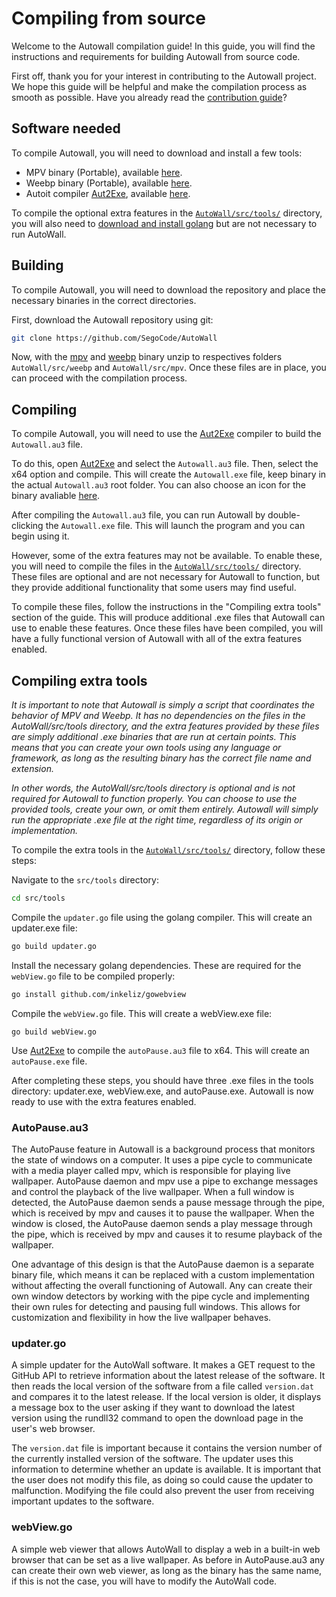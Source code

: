 
# Compiling from source

Welcome to the Autowall compilation guide! In this guide, you will find the instructions and requirements for building Autowall from source code.

First off, thank you for your interest in contributing to the Autowall project. We hope this guide will be helpful and make the compilation process as smooth as possible. Have you already read the [contribution guide](https://github.com/SegoCode/AutoWall/blob/master/CONTRIBUTING.md)? 

## Software needed

To compile Autowall, you will need to download and install a few tools:
- MPV binary (Portable), available [here](https://mpv.io/installation/).
- Weebp binary (Portable), available [here](https://github.com/Francesco149/weebp/releases).
- Autoit compiler [Aut2Exe](https://www.autoitscript.com/autoit3/docs/intro/compiler.htm), available [here](https://www.autoitscript.com/cgi-bin/getfile.pl?autoit3/autoit-v3.zip).

To compile the optional extra features in the [``AutoWall/src/tools/``](https://github.com/SegoCode/AutoWall/tree/master/src/tools) directory, you will also need to [download and install golang](https://go.dev/doc/install) but are not necessary to run AutoWall.

## Building 

To compile Autowall, you will need to download the repository and place the necessary binaries in the correct directories.

First, download the Autowall repository using git:

 ```bash
 git clone https://github.com/SegoCode/AutoWall
 ```

Now, with the [mpv](https://mpv.io/installation/) and [weebp](https://github.com/Francesco149/weebp/releases) binary unzip to respectives folders ```AutoWall/src/weebp``` and ```AutoWall/src/mpv```. Once these files are in place, you can proceed with the compilation process.

## Compiling

To compile Autowall, you will need to use the [Aut2Exe](https://www.autoitscript.com/autoit3/docs/intro/compiler.htm) compiler to build the ``Autowall.au3`` file.

To do this, open [Aut2Exe](https://www.autoitscript.com/autoit3/docs/intro/compiler.htm) and select the ``Autowall.au3`` file. Then, select the x64 option and compile. This will create the ``Autowall.exe`` file, keep binary in the actual ``Autowall.au3`` root folder. You can also choose an icon for the binary  avaliable [here](https://github.com/SegoCode/AutoWall/tree/master/media). 

After compiling the ``Autowall.au3`` file, you can run Autowall by double-clicking the ``Autowall.exe`` file. This will launch the program and you can begin using it.

However, some of the extra features may not be available. To enable these, you will need to compile the files in the [``AutoWall/src/tools/``](https://github.com/SegoCode/AutoWall/tree/master/src/tools) directory. These files are optional and are not necessary for Autowall to function, but they provide additional functionality that some users may find useful.

To compile these files, follow the instructions in the "Compiling extra tools" section of the guide. This will produce additional .exe files that Autowall can use to enable these features. Once these files have been compiled, you will have a fully functional version of Autowall with all of the extra features enabled.

## Compiling extra tools
*It is important to note that Autowall is simply a script that coordinates the behavior of MPV and Weebp. It has no dependencies on the files in the AutoWall/src/tools directory, and the extra features provided by these files are simply additional .exe binaries that are run at certain points. This means that you can create your own tools using any language or framework, as long as the resulting binary has the correct file name and extension.*

*In other words, the AutoWall/src/tools directory is optional and is not required for Autowall to function properly. You can choose to use the provided tools, create your own, or omit them entirely. Autowall will simply run the appropriate .exe file at the right time, regardless of its origin or implementation.*

To compile the extra tools in the [``AutoWall/src/tools/``](https://github.com/SegoCode/AutoWall/tree/master/src/tools) directory, follow these steps:

Navigate to the ``src/tools`` directory:
```bash
cd src/tools
```

Compile the ``updater.go`` file using the golang compiler. This will create an updater.exe file:
```bash
go build updater.go
```

Install the necessary golang dependencies. These are required for the ``webView.go`` file to be compiled properly:
```bash
go install github.com/inkeliz/gowebview 
```

Compile the ``webView.go`` file. This will create a webView.exe file:
```
go build webView.go
```

Use [Aut2Exe](https://www.autoitscript.com/autoit3/docs/intro/compiler.htm) to compile the ``autoPause.au3`` file to x64. This will create an ``autoPause.exe`` file.

After completing these steps, you should have three .exe files in the tools directory: updater.exe, webView.exe, and autoPause.exe. Autowall is now ready to use with the extra features enabled.


### AutoPause.au3
The AutoPause feature in Autowall is a background process that monitors the state of windows on a computer. It uses a pipe cycle to communicate with a media player called mpv, which is responsible for playing live wallpaper. AutoPause daemon and mpv use a pipe to exchange messages and control the playback of the live wallpaper. When a full window is detected, the AutoPause daemon sends a pause message through the pipe, which is received by mpv and causes it to pause the wallpaper. When the window is closed, the AutoPause daemon sends a play message through the pipe, which is received by mpv and causes it to resume playback of the wallpaper.

One advantage of this design is that the AutoPause daemon is a separate binary file, which means it can be replaced with a custom implementation without affecting the overall functioning of Autowall. Any can create their own window detectors by working with the pipe cycle and implementing their own rules for detecting and pausing full windows. This allows for customization and flexibility in how the live wallpaper behaves.

### updater.go
A simple updater for the AutoWall software. It makes a GET request to the GitHub API to retrieve information about the latest release of the software. It then reads the local version of the software from a file called ``version.dat`` and compares it to the latest release. If the local version is older, it displays a message box to the user asking if they want to download the latest version using the rundll32 command to open the download page in the user's web browser.

The ``version.dat`` file is important because it contains the version number of the currently installed version of the software. The updater uses this information to determine whether an update is available. It is important that the user does not modify this file, as doing so could cause the updater to malfunction. Modifying the file could also prevent the user from receiving important updates to the software.


### webView.go
A simple web viewer that allows AutoWall to display a web in a built-in web browser that can be set as a live wallpaper. As before in AutoPause.au3 any can create their own web viewer, as long as the binary has the same name, if this is not the case, you will have to modify the AutoWall code.

